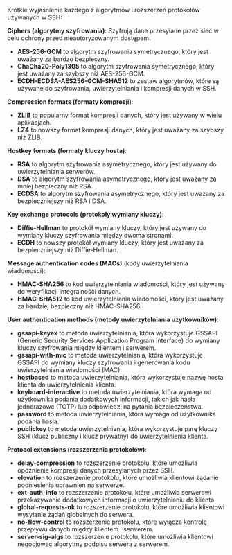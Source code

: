 Krótkie wyjaśnienie każdego z algorytmów i rozszerzeń protokołów używanych w SSH:

**Ciphers (algorytmy szyfrowania)**:
Szyfrują dane przesyłane przez sieć w celu ochrony przed nieautoryzowanym dostępem.

* **AES-256-GCM** to algorytm szyfrowania symetrycznego, który jest uważany za bardzo bezpieczny.
* **ChaCha20-Poly1305** to algorytm szyfrowania symetrycznego, który jest uważany za szybszy niż AES-256-GCM.
* **ECDH-ECDSA-AES256-GCM-SHA512** to zestaw algorytmów, które są używane do szyfrowania, uwierzytelniania i kompresji danych w SSH.

**Compression formats (formaty kompresji)**:

* **ZLIB** to popularny format kompresji danych, który jest używany w wielu aplikacjach.
* **LZ4** to nowszy format kompresji danych, który jest uważany za szybszy niż ZLIB.

**Hostkey formats (formaty kluczy hosta)**:

* **RSA** to algorytm szyfrowania asymetrycznego, który jest używany do uwierzytelniania serwerów.
* **DSA** to algorytm szyfrowania asymetrycznego, który jest uważany za mniej bezpieczny niż RSA.
* **ECDSA** to algorytm szyfrowania asymetrycznego, który jest uważany za bezpieczniejszy niż RSA i DSA.

**Key exchange protocols (protokoły wymiany kluczy)**:

* **Diffie-Hellman** to protokół wymiany kluczy, który jest używany do wymiany kluczy szyfrowania między dwoma stronami.
* **ECDH** to nowszy protokół wymiany kluczy, który jest uważany za bezpieczniejszy niż Diffie-Hellman.

**Message authentication codes (MACs)** (kody uwierzytelniania wiadomości):

* **HMAC-SHA256** to kod uwierzytelniania wiadomości, który jest używany do weryfikacji integralności danych.
* **HMAC-SHA512** to kod uwierzytelniania wiadomości, który jest uważany za bardziej bezpieczny niż HMAC-SHA256.

**User authentication methods (metody uwierzytelniania użytkowników)**:

* **gssapi-keyex** to metoda uwierzytelniania, która wykorzystuje GSSAPI (Generic Security Services Application Program Interface) do wymiany kluczy szyfrowania między klientem i serwerem.
* **gssapi-with-mic** to metoda uwierzytelniania, która wykorzystuje GSSAPI do wymiany kluczy szyfrowania i generowania kodu uwierzytelniania wiadomości (MAC).
* **hostbased** to metoda uwierzytelniania, która wykorzystuje nazwę hosta klienta do uwierzytelnienia klienta.
* **keyboard-interactive** to metoda uwierzytelniania, która wymaga od użytkownika podania dodatkowych informacji, takich jak hasła jednorazowe (TOTP) lub odpowiedzi na pytania bezpieczeństwa.
* **password** to metoda uwierzytelniania, która wymaga od użytkownika podania hasła.
* **publickey** to metoda uwierzytelniania, która wykorzystuje parę kluczy SSH (klucz publiczny i klucz prywatny) do uwierzytelnienia klienta.

**Protocol extensions (rozszerzenia protokołów)**:

* **delay-compression** to rozszerzenie protokołu, które umożliwia opóźnienie kompresji danych przesyłanych przez SSH.
* **elevation** to rozszerzenie protokołu, które umożliwia klientowi żądanie podniesienia uprawnień na serwerze.
* **ext-auth-info** to rozszerzenie protokołu, które umożliwia serwerowi przekazywanie dodatkowych informacji o uwierzytelnianiu do klienta.
* **global-requests-ok** to rozszerzenie protokołu, które umożliwia klientowi wysyłanie żądań globalnych do serwera.
* **no-flow-control** to rozszerzenie protokołu, które wyłącza kontrolę przepływu danych między klientem i serwerem.
* **server-sig-algs** to rozszerzenie protokołu, które umożliwia klientowi negocjować algorytmy podpisu serwera z serwerem.
